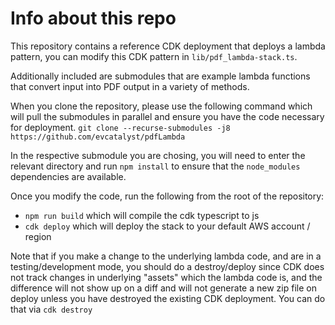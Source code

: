 # Info about this repo
This repository contains a reference CDK deployment that deploys a lambda pattern, you can modify this CDK pattern in `lib/pdf_lambda-stack.ts`.

Additionally included are submodules that are example lambda functions that convert input into PDF output in a variety of methods.

When you clone the repository, please use the following command which will pull the submodules in parallel and ensure you have the code necessary for deployment.
`git clone --recurse-submodules -j8 https://github.com/evcatalyst/pdfLambda`

In the respective submodule you are chosing, you will need to enter the relevant directory and run `npm install` to ensure that the `node_modules` dependencies are available.

Once you modify the code, run the following from the root of the repository:

 * `npm run build`  which will compile the cdk typescript to js
 * `cdk deploy` which will deploy the stack to your default AWS account / region

Note that if you make a change to the underlying lambda code, and are in a testing/development mode, you should do a destroy/deploy since CDK does not track changes in underlying "assets" which the lambda code is, and the difference will not show up on a diff and will not generate a new zip file on deploy unless you have destroyed the existing CDK deployment. You can do that via `cdk destroy`


